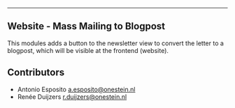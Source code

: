 ----------------------------------
Website - Mass Mailing to Blogpost
----------------------------------

This modules adds a button to the newsletter view to convert the letter to a blogpost, which will be visible at the frontend (website).

Contributors
------------

* Antonio Esposito <a.esposito@onestein.nl>
* Renée Duijzers <r.duijzers@onestein.nl>
